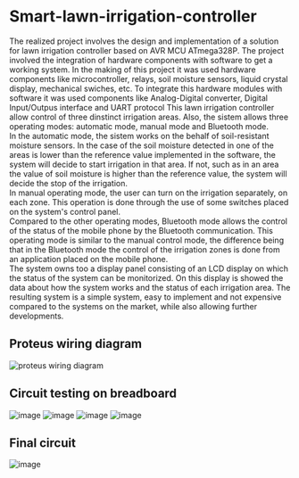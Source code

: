 # Smart-lawn-irrigation-controller
The realized project involves the design and implementation of a solution for lawn irrigation
controller based on AVR MCU ATmega328P. The project involved the integration of
hardware components with software to get a working system. In the making of this project it was
used hardware components like microcontroller, relays, soil moisture sensors, liquid crystal display,
mechanical swiches, etc. To integrate this hardware modules with software it was used
components like Analog-Digital converter, Digital Input/Outpus interface and UART protocol
This lawn irrigation controller allow control of three dinstinct irrigation areas. Also, the sistem allows three operating modes: automatic mode, manual mode and Bluetooth mode.   
   In the automatic mode, the sistem works on the behalf of soil-resistant moisture sensors. In the case of the soil moisture detected in one of the areas is lower than the reference value implemented in the software, the system will decide to start irrigation in that area. If not, such as in an area the value of soil moisture is higher than the reference value, the system will decide the stop of the irrigation.  
   In manual operating mode, the user can turn on the irrigation separately, on each zone. This   operation is done through the use of some switches placed on the system's control panel.   
   Compared to the other operating modes, Bluetooth mode allows the control of the status of the mobile phone by the Bluetooth communication. This operating mode is similar to the manual control mode, the difference being that in the Bluetooth mode the control of the irrigation zones is done from an application placed on the mobile phone.   
   The system owns too a display panel consisting of an LCD display on which the status of the system can be monitorized. On this display is showed the data about how the system works and the status of each irrigation area. The resulting system is a simple system, easy to implement and not expensive compared to the systems on the market, while also allowing further developments. 
## Proteus wiring diagram
![proteus wiring diagram](https://user-images.githubusercontent.com/57752680/198001166-ea8e64c5-f652-4f0e-bcec-6045b21ec465.png)
## Circuit testing on breadboard
![image](https://user-images.githubusercontent.com/57752680/198001465-d1467dd4-6809-41f6-8475-00ed25baeec1.png)
![image](https://user-images.githubusercontent.com/57752680/198001555-50d15205-0c33-4ad5-876c-0cdae77f8548.png)
![image](https://user-images.githubusercontent.com/57752680/198001580-611a0015-c424-46a6-bf8c-8f03954a0a4f.png)
![image](https://user-images.githubusercontent.com/57752680/198001596-0a27e209-8ede-47f6-a5b7-d44a00e4a036.png)
## Final circuit
![image](https://user-images.githubusercontent.com/57752680/198001646-89ee3547-a2d2-4cd7-a2f7-1c4d2fe1b82a.png)

